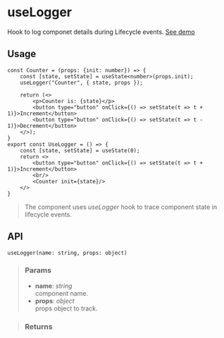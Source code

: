 # useLogger
Hook to log componet details during Lifecycle events. [See demo](https://ndriadev.github.io/react-tools/#/hooks/lifecycle/useLogger)

## Usage

```tsx
const Counter = (props: {init: number}) => {
	const [state, setState] = useState<number>(props.init);
	useLogger("Counter", { state, props });

	return (<>
		<p>Counter is: {state}</p>
		<button type="button" onClick={() => setState(t => t + 1)}>Increment</button>
		<button type="button" onClick={() => setState(t => t - 1)}>Decrement</button>
	</>);
}
export const UseLogger = () => {
	const [state, setState] = useState(0);
	return <>
		<button type="button" onClick={() => setState(t => t + 1)}>Increment</button>
		<br/>
		<Counter init={state}/>
	</>
}
```

> The component uses _useLogger_ hook to trace component state in lifecycle events.


## API

```tsx
useLogger(name: string, props: object)
```

> ### Params
>
> - __name__: _string_  
component name.
> - __props__: _object_  
props object to track.
>

> ### Returns
>
> 
> 
>